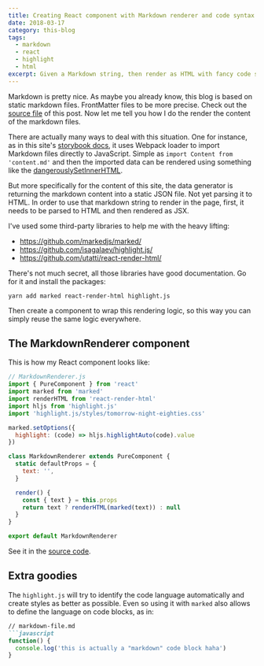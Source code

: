 ```yaml
---
title: Creating React component with Markdown renderer and code syntax highlight
date: 2018-03-17
category: this-blog
tags:
  - markdown
  - react
  - highlight
  - html
excerpt: Given a Markdown string, then render as HTML with fancy code syntax highlight.
---
```


Markdown is pretty nice. As maybe you already know, this blog is based on static markdown files. FrontMatter files to be more precise. Check out the [source file](https://github.com/bernardodiasc/bernardodiasc.github.io/blob/develop/public/content/posts/2018-03-17-creating-react-component-with-markdown-and-code-syntax-highlight-renderer/index.md) of this post. Now let me tell you how I do the render the content of the markdown files.

There are actually many ways to deal with this situation. One for instance, as in this site's [storybook docs](http://bernardodiasdacruz.com/docs/), it uses Webpack loader to import Markdown files directly to JavaScript. Simple as `import Content from 'content.md'` and then the imported data can be rendered using something like the [dangerouslySetInnerHTML](https://zhenyong.github.io/react/tips/dangerously-set-inner-html.html).

But more specifically for the content of this site, the data generator is returning the markdown content into a static JSON file. Not yet parsing it to HTML. In order to use that markdown string to render in the page, first, it needs to be parsed to HTML and then rendered as JSX.

I've used some third-party libraries to help me with the heavy lifting:

- https://github.com/markedjs/marked/
- https://github.com/isagalaev/highlight.js/
- https://github.com/utatti/react-render-html/

There's not much secret, all those libraries have good documentation. Go for it and install the packages:

```shell
yarn add marked react-render-html highlight.js
```

Then create a component to wrap this rendering logic, so this way you can simply reuse the same logic everywhere.

## The MarkdownRenderer component

This is how my React component looks like:

```javascript
// MarkdownRenderer.js
import { PureComponent } from 'react'
import marked from 'marked'
import renderHTML from 'react-render-html'
import hljs from 'highlight.js'
import 'highlight.js/styles/tomorrow-night-eighties.css'

marked.setOptions({
  highlight: (code) => hljs.highlightAuto(code).value
})

class MarkdownRenderer extends PureComponent {
  static defaultProps = {
    text: '',
  }

  render() {
    const { text } = this.props
    return text ? renderHTML(marked(text)) : null
  }
}

export default MarkdownRenderer
```

See it in the [source code](https://github.com/bernardodiasc/bernardodiasc.github.io/blob/develop/src/displays/MarkdownRenderer/MarkdownRenderer.js).

## Extra goodies

The `highlight.js` will try to identify the code language automatically and create styles as better as possible. Even so using it with `marked` also allows to define the language on code blocks, as in:

```markdown
// markdown-file.md
```javascript
function() {
  console.log('this is actually a "markdown" code block haha')
}
``````
